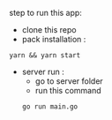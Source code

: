step to run this app: 
- clone this repo
- pack installation : 
```
yarn && yarn start
```
- server run :
  - go to server folder
  - run this command
  ```
  go run main.go
  ```
